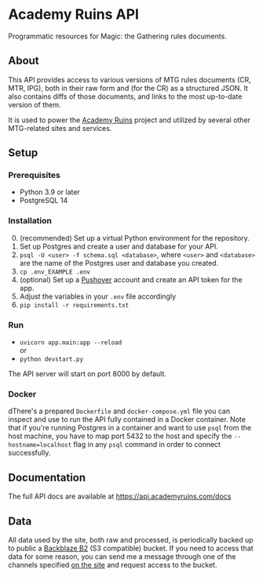 # Academy Ruins API
Programmatic resources for Magic: the Gathering rules documents.

## About
This API provides access to various versions of MTG rules documents (CR, MTR, IPG), both in their raw form and (for the CR) as a structured JSON. It also contains diffs of those documents, and links to the most up-to-date version of them.

It is used to power the [Academy Ruins](https://github.com/lunakv/academyruins) project and utilized by several other MTG-related sites and services.

## Setup
### Prerequisites
- Python 3.9 or later
- PostgreSQL 14

### Installation
0. (recommended) Set up a virtual Python environment for the repository.
1. Set up Postgres and create a user and database for your API.
2. `psql -U <user> -f schema.sql <database>`, where `<user>` and `<database>` are the name of the Postgres user and database you created.
3. `cp .env_EXAMPLE .env`
4. (optional) Set up a [Pushover](https://pushover.net/) account and create an API token for the app.
5. Adjust the variables in your `.env` file accordingly
6. `pip install -r requirements.txt`

### Run
- `uvicorn app.main:app --reload`  
or
- `python devstart.py`

The API server will start on port 8000 by default.

### Docker
dThere's a prepared `Dockerfile` and `docker-compose.yml` file you can inspect and use to run the API fully contained in a Docker container. Note that if you're running Postgres in a container and want to use `psql` from the host machine, you have to map port 5432 to the host and specify the `--hostname=localhost` flag in any `psql` command in order to connect successfully.

## Documentation
The full API docs are available at https://api.academyruins.com/docs

## Data
All data used by the site, both raw and processed, is periodically backed up to public a [Backblaze B2](https://www.backblaze.com/b2/) (S3 compatible) bucket. If you need to access that data for some reason, you can send me a message through one of the channels specified [on the site](https://academyruins.com/about) and request access to the bucket. 